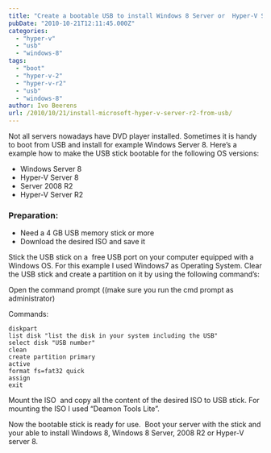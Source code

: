 ```yaml
---
title: "Create a bootable USB to install Windows 8 Server or  Hyper-V Server 8"
pubDate: "2010-10-21T12:11:45.000Z"
categories: 
  - "hyper-v"
  - "usb"
  - "windows-8"
tags: 
  - "boot"
  - "hyper-v-2"
  - "hyper-v-r2"
  - "usb"
  - "windows-8"
author: Ivo Beerens
url: /2010/10/21/install-microsoft-hyper-v-server-r2-from-usb/
---
```


Not all servers nowadays have DVD player installed. Sometimes it is handy to boot from USB and install for example Windows Server 8. Here’s a example how to make the USB stick bootable for the following OS versions:
- Windows Server 8
- Hyper-V Server 8
- Server 2008 R2
- Hyper-V Server R2

### **Preparation:**

- Need a 4 GB USB memory stick or more
- Download the desired ISO and save it

Stick the USB stick on a  free USB port on your computer equipped with a Windows OS. For this example I used Windows7 as Operating System. Clear the USB stick and create a partition on it by using the following command’s:

Open the command prompt ((make sure you run the cmd prompt as administrator)

Commands:
```
diskpart 
list disk "list the disk in your system including the USB"
select disk "USB number"
clean
create partition primary
active
format fs=fat32 quick
assign
exit
```
Mount the ISO  and copy all the content of the desired ISO to USB stick. For mounting the ISO I used “Deamon Tools Lite”.

Now the bootable stick is ready for use.  Boot your server with the stick and your able to install Windows 8, Windows 8 Server, 2008 R2 or Hyper-V server 8.